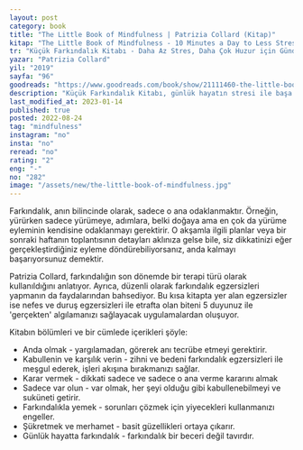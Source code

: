 ```yaml
---
layout: post
category: book
title: "The Little Book of Mindfulness | Patrizia Collard (Kitap)"
kitap: "The Little Book of Mindfulness - 10 Minutes a Day to Less Stress, More Peace"
tr: "Küçük Farkındalık Kitabı - Daha Az Stres, Daha Çok Huzur için Günde 10 Dakika"
yazar: "Patrizia Collard"
yil: "2019"
sayfa: "96"
goodreads: "https://www.goodreads.com/book/show/21111460-the-little-book-of-mindfulness"
description: "Küçük Farkındalık Kitabı, günlük hayatın stresi ile başa çıkmak için 5-10 dakikada uygulanabilecek kısa farkındalık egzersizleri içeriyor."
last_modified_at: 2023-01-14
published: true
posted: 2022-08-24
tag: "mindfulness"
instagram: "no"
insta: "no"
reread: "no"
rating: "2"
eng: "-"
no: "282"
image: "/assets/new/the-little-book-of-mindfulness.jpg"
---
```


Farkındalık, anın bilincinde olarak, sadece o ana odaklanmaktır.  Örneğin, yürürken sadece yürümeye, adımlara, belki doğaya ama en çok da yürüme eyleminin kendisine odaklanmayı gerektirir. O akşamla ilgili planlar veya bir sonraki haftanın toplantısının detayları aklınıza gelse bile, siz dikkatinizi eğer gerçekleştirdiğiniz eyleme döndürebiliyorsanız, anda kalmayı başarıyorsunuz demektir.

Patrizia Collard, farkındalığın son dönemde bir terapi türü olarak kullanıldığını anlatıyor. Ayrıca, düzenli olarak farkındalık egzersizleri yapmanın da faydalarından bahsediyor. Bu kısa kitapta yer alan egzersizler ise nefes ve duruş egzersizleri ile etrafta olan biteni 5 duyunuz ile 'gerçekten' algılamanızı sağlayacak uygulamalardan oluşuyor.

Kitabın bölümleri ve bir cümlede içerikleri şöyle:

- Anda olmak - yargılamadan, görerek anı tecrübe etmeyi gerektirir.
- Kabullenin ve karşılık verin - zihni ve bedeni farkındalık egzersizleri ile meşgul ederek, işleri akışına bırakmanızı sağlar.
- Karar vermek - dikkati sadece ve sadece o ana verme kararını almak
- Sadece var olun - var olmak, her şeyi olduğu gibi kabullenebilmeyi  ve suküneti getirir.
- Farkındalıkla yemek - sorunları çözmek için yiyecekleri kullanmanızı engeller.
- Şükretmek ve merhamet - basit güzellikleri ortaya çıkarır.
- Günlük hayatta farkındalık - farkındalık bir beceri değil tavırdır.


